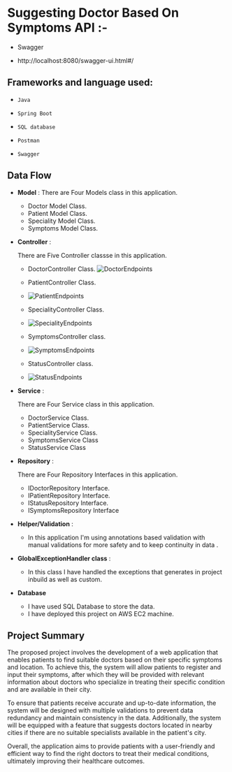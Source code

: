 # Suggesting Doctor Based On Symptoms API :-
* Swagger
- http://localhost:8080/swagger-ui.html#/
## Frameworks and language used:
-     Java
-     Spring Boot
-     SQL database
-     Postman
-     Swagger
## Data Flow


*  **Model** :
  There are Four Models class in this application.
    * Doctor Model Class.
    * Patient Model Class.
    * Speciality Model Class.
    * Symptoms Model Class.


* **Controller** :

  There are Five Controller classse in this application.

    * DoctorController Class.
    ![DoctorEndpoints](https://user-images.githubusercontent.com/112196925/233860041-0b714c78-bdcb-4eec-ba06-bf8483f4a675.png)

    * PatientController Class.
    * ![PatientEndpoints](https://user-images.githubusercontent.com/112196925/233860088-9aac1fdd-7d3d-4582-a190-1d87c14d288c.png)

    * SpecialityController Class.
    * ![SpecialityEndpoints](https://user-images.githubusercontent.com/112196925/233860130-cc60449b-95f6-448c-ae67-40ca108b386b.png)

    * SymptomsController class.
    * ![SymptomsEndpoints](https://user-images.githubusercontent.com/112196925/233860206-46670ea7-c87f-4fe6-828f-d1d17a82d5f3.png)

    * StatusController class.
    * ![StatusEndpoints](https://user-images.githubusercontent.com/112196925/233860211-8c4b2e8b-1b1c-44a6-a906-a4945597b7e8.png)






* **Service** :

  There are Four Service class in this application.

    * DoctorService Class.
    * PatientService Class.
    * SpecialityService Class.
    * SymptomsService Class
    * StatusService Class



* **Repository** :

  There are Four Repository Interfaces in this application.

    * IDoctorRepository Interface.
    * IPatientRepository Interface.
    * IStatusRepository Interface.
    * ISymptomsRepository Interface


* **Helper/Validation** :
    * In this application I'm using annotations based validation with manual validations for more safety and to keep continuity in data .



* **GlobalExceptionHandler class** :
    * In this class I have handled the exceptions that generates in project inbuild as well as custom.



* **Database**

    * I have used SQL Database to store the data.
    * I have deployed this project on AWS EC2 machine.

## Project Summary






The proposed project involves the development of a web application that enables patients to find suitable doctors based on their specific symptoms and location. To achieve this, the system will allow patients to register and input their symptoms, after which they will be provided with relevant information about doctors who specialize in treating their specific condition and are available in their city.

To ensure that patients receive accurate and up-to-date information, the system will be designed with multiple validations to prevent data redundancy and maintain consistency in the data. Additionally, the system will be equipped with a feature that suggests doctors located in nearby cities if there are no suitable specialists available in the patient's city.

Overall, the application aims to provide patients with a user-friendly and efficient way to find the right doctors to treat their medical conditions, ultimately improving their healthcare outcomes.





  













  
